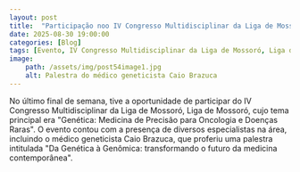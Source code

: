 ```yaml
---
layout: post
title:  "Participação noo IV Congresso Multidisciplinar da Liga de Mossoró"
date: 2025-08-30 19:00:00
categories: [Blog]
tags: [Evento, IV Congresso Multidisciplinar da Liga de Mossoró, Liga de Mossoró]
image: 
    path: /assets/img/post54image1.jpg
    alt: Palestra do médico geneticista Caio Brazuca
---
```


No último final de semana, tive a oportunidade de participar do IV Congresso Multidisciplinar da Liga de Mossoró, Liga de Mossoró, cujo tema principal era "Genética: Medicina de Precisão para Oncologia e Doenças Raras". O evento contou com a presença de diversos especialistas na área, incluindo o médico geneticista Caio Brazuca, que proferiu uma palestra intitulada "Da Genética à Genômica: transformando o futuro da medicina contemporânea".
